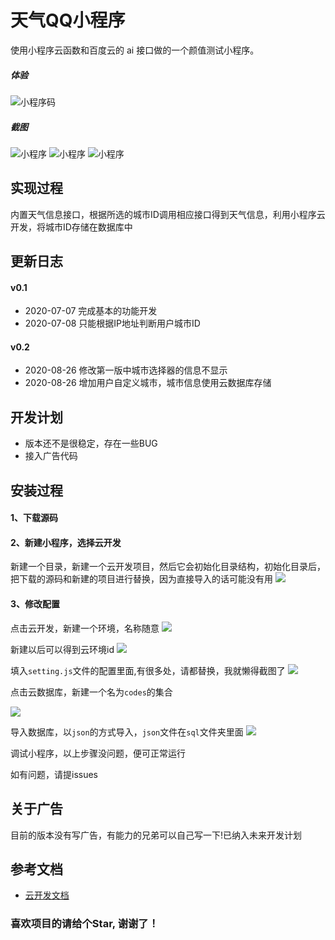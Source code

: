 # 天气QQ小程序

使用小程序云函数和百度云的 ai 接口做的一个颜值测试小程序。

##### 体验

![小程序码](https://pcdn.wxiou.cn//20200909102907.png)

##### 截图
![小程序](https://pcdn.wxiou.cn//20200909104541.jpg)
![小程序](https://pcdn.wxiou.cn//20200909104608.jpg)
![小程序](https://pcdn.wxiou.cn//20200909104626.jpg)



## 实现过程
内置天气信息接口，根据所选的城市ID调用相应接口得到天气信息，利用小程序云开发，将城市ID存储在数据库中



## 更新日志

#### v0.1
* 2020-07-07 完成基本的功能开发
* 2020-07-08 只能根据IP地址判断用户城市ID

#### v0.2
* 2020-08-26 修改第一版中城市选择器的信息不显示
* 2020-08-26 增加用户自定义城市，城市信息使用云数据库存储


## 开发计划

* 版本还不是很稳定，存在一些BUG
* 接入广告代码



## 安装过程
#### 1、下载源码

#### 2、新建小程序，选择云开发
新建一个目录，新建一个云开发项目，然后它会初始化目录结构，初始化目录后，把下载的源码和新建的项目进行替换，因为直接导入的话可能没有用
![](https://pcdn.wxiou.cn//20200909103336.png)

#### 3、修改配置
点击云开发，新建一个环境，名称随意
![](https://pcdn.wxiou.cn//20200909103506.png)

新建以后可以得到云环境id
![](https://pcdn.wxiou.cn//20200909103543.png)

填入`setting.js`文件的配置里面,有很多处，请都替换，我就懒得截图了
![](https://pcdn.wxiou.cn//20200909103650.png)


点击云数据库，新建一个名为`codes`的集合

![](https://pcdn.wxiou.cn//20200909103810.png)


导入数据库，以`json`的方式导入，`json`文件在`sql`文件夹里面
![](https://pcdn.wxiou.cn//20200909104004.png)



调试小程序，以上步骤没问题，便可正常运行

如有问题，请提issues

## 关于广告

目前的版本没有写广告，有能力的兄弟可以自己写一下!已纳入未来开发计划



## 参考文档

- [云开发文档](https://developers.weixin.qq.com/miniprogram/dev/wxcloud/basis/getting-started.html)

### 喜欢项目的请给个Star, 谢谢了！
